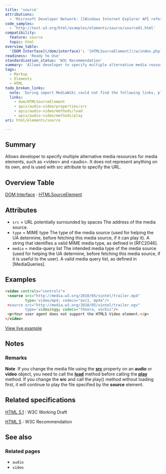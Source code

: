 ```yaml
---
title: 'source'
attributions:
  - 'Microsoft Developer Network: [[Windows Internet Explorer API reference](http://msdn.microsoft.com/en-us/library/ie/hh828809%28v=vs.85%29.aspx) Article]'
code_samples:
  - 'http://test.w3.org/html/examples/elements/source/source01.html'
compatibility:
  feature: source
  topic: html
overview_table:
  '[DOM Interface](/dom/interface)': '[HTMLSourceElement](/w/index.php?title=dom/HTMLSourceElement&action=edit&redlink=1)'
readiness: 'Ready to Use'
standardization_status: 'W3C Recommendation'
summary: 'Allows developer to specify multiple alternative media resources for media elements, such as &lt;video&gt; and &lt;audio&gt;. It does not represent anything on its own, and is used with src attribute to specify the URL.'
tags:
  - Markup
  - Elements
  - HTML
todo_broken_links:
  note: 'During import MediaWiki could not find the following links, please fix and adjust this list.'
  links:
    - dom/HTMLSourceElement
    - apis/audio-video/properties/src
    - apis/audio-video/methods/load
    - apis/audio-video/methods/play
uri: html/elements/source

---
```

## Summary

Allows developer to specify multiple alternative media resources for media elements, such as &lt;video&gt; and &lt;audio&gt;. It does not represent anything on its own, and is used with src attribute to specify the URL.

## Overview Table

[DOM Interface](/dom/interface)
:   [HTMLSourceElement](/w/index.php?title=dom/HTMLSourceElement&action=edit&redlink=1)

## Attributes

-   `src` = URL potentially surrounded by spaces
    The address of the media source.
-   `type` = MIME type
    The type of the media source (used for helping the UA determine, before fetching this media source, if it can play it).
    A string that identifies a valid MIME media type, as defined in [RFC2046].
-   `media` = media-query list
    The intended media type of the media source (used for helping the UA determine, before fetching this media source, if it is useful to the user).
    A valid media query list, as defined in [MediaQueries].

## Examples

``` html
<video controls="controls">
 <source src="http://media.w3.org/2010/05/sintel/trailer.mp4"
         type='video/mp4; codecs="avc1, mp4a"/>
 <source src="http://media.w3.org/2010/05/sintel/trailer.ogv"
         type='video/ogg; codecs="theora, vorbis"/>
 <p>Your user agent does not support the HTML5 Video element.</p>
</video>
```

[View live example](http://test.w3.org/html/examples/elements/source/source01.html)

## Notes

### Remarks

**Note**  If you change the media file using the [**src**](/w/index.php?title=apis/audio-video/properties/src&action=edit&redlink=1) property on an **audio** or **video** object, you need to call the [**load**](/w/index.php?title=apis/audio-video/methods/load&action=edit&redlink=1) method before calling the [**play**](/w/index.php?title=apis/audio-video/methods/play&action=edit&redlink=1) method. If you change the **src** and call the play() method without loading first, it will continue to play the file specified by the **source** element.

## Related specifications

[HTML 5.1](http://www.w3.org/TR/html51/embedded-content.html#the-source-element)
:   W3C Working Draft

[HTML 5](http://www.w3.org/TR/html5/embedded-content-0.html#the-source-element)
:   W3C Recommendation

## See also

### Related pages

-   `audio`
-   `video`
